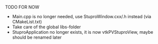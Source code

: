 TODO FOR NOW

* Main.cpp is no longer needed, use StuproWindow.cxx/.h instead (via CMakeList.txt)
* Take care of the global libs-folder
* StuproApplication no longer exists, it is now vtkPVStuproView, maybe should be renamed later